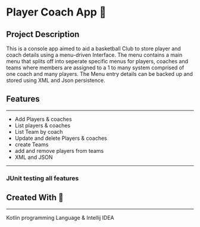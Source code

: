 # Player Coach App :basketball:
**Project Description**
---
This is a console app aimed to aid a basketball Club to store player and coach details using a menu-driven Interface.
The menu contains a main menu that splits off into seperate specific menus for players, coaches and teams where members 
are assigned to a 1 to many system comprised of one coach and many players. The Menu entry details can be backed up and 
stored using XML and Json persistence. 

## Features
---
 - Add Players & coaches
 - List players & coaches
 - List Team by coach
 - Update and delete Players & coaches
 - create Teams
 - add and remove players from teams
 - XML and JSON
---
 
 ### JUnit testing all features 

## Created With :bookmark_tabs:
---
Kotlin programming Language & Intellij IDEA

